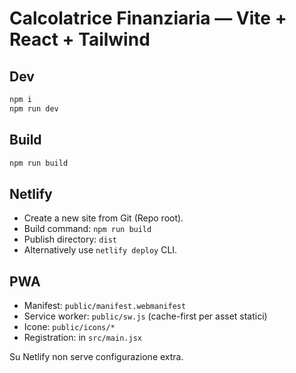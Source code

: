 # Calcolatrice Finanziaria — Vite + React + Tailwind

## Dev
```bash
npm i
npm run dev
```

## Build
```bash
npm run build
```

## Netlify
- Create a new site from Git (Repo root).
- Build command: `npm run build`
- Publish directory: `dist`
- Alternatively use `netlify deploy` CLI.


## PWA
- Manifest: `public/manifest.webmanifest`
- Service worker: `public/sw.js` (cache-first per asset statici)
- Icone: `public/icons/*`
- Registration: in `src/main.jsx`

Su Netlify non serve configurazione extra.
